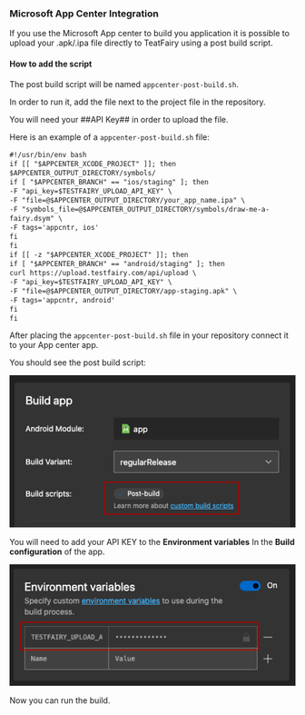 ### Microsoft App Center Integration


If you use the Microsoft App center to build you application it is possible to upload your .apk/.ipa file directly to  TeatFairy using a post build script.

#### How to add the script


The post build script will be named `appcenter-post-build.sh`.

In order to run it, add the file next to the project file in the repository.

You will need your ##API Key## in order to upload the file.


Here is an example of a `appcenter-post-build.sh` file:

```
#!/usr/bin/env bash
if [[ "$APPCENTER_XCODE_PROJECT" ]]; then
$APPCENTER_OUTPUT_DIRECTORY/symbols/
if [ "$APPCENTER_BRANCH" == "ios/staging" ]; then
-F "api_key=$TESTFAIRY_UPLOAD_API_KEY" \
-F "file=@$APPCENTER_OUTPUT_DIRECTORY/your_app_name.ipa" \
-F "symbols_file=@$APPCENTER_OUTPUT_DIRECTORY/symbols/draw-me-a-fairy.dsym" \
-F tags='appcntr, ios'
fi
fi
if [[ -z "$APPCENTER_XCODE_PROJECT" ]]; then
if [ "$APPCENTER_BRANCH" == "android/staging" ]; then
curl https://upload.testfairy.com/api/upload \
-F "api_key=$TESTFAIRY_UPLOAD_API_KEY" \
-F "file=@$APPCENTER_OUTPUT_DIRECTORY/app-staging.apk" \
-F tags='appcntr, android'
fi
fi
```

After placing the `appcenter-post-build.sh` file in your repository connect it to your App center app.


You should see the post build script:


![](/img/continuous-integration/appcntr-1.png)


You will need to add your API KEY to the __Environment variables__ In the __Build configuration__ of the app.


![](/img/continuous-integration/appcntr-2.png)


Now you can run the build.
